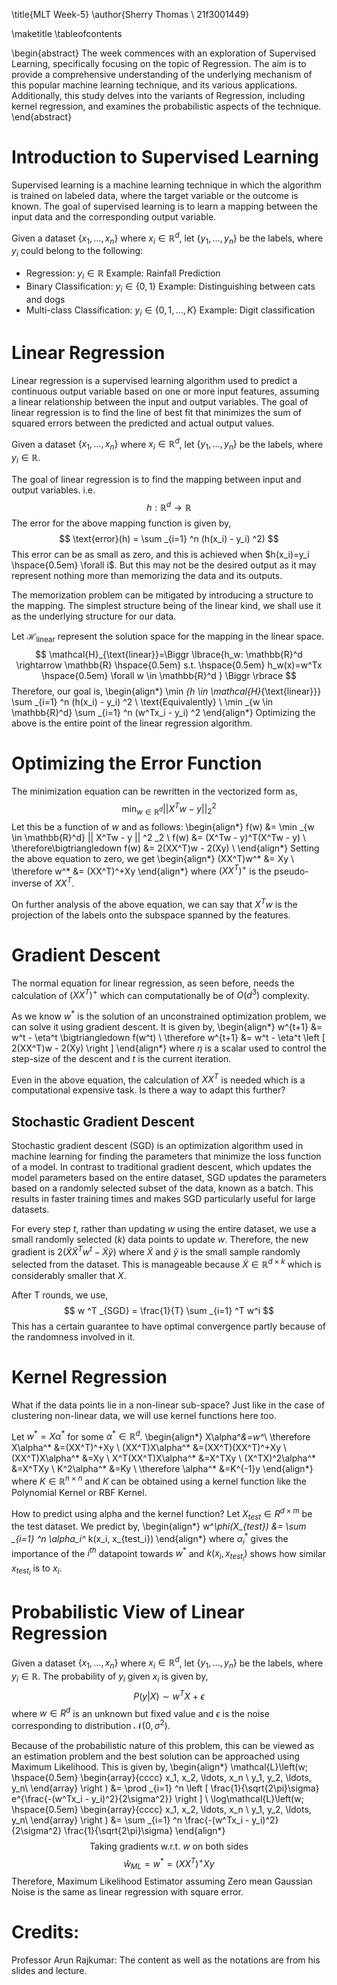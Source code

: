 \title{MLT Week-5}
\author{Sherry Thomas \\ 21f3001449}

\maketitle
\tableofcontents

\begin{abstract}
The week commences with an exploration of Supervised Learning, specifically focusing on the topic of Regression. The aim is to provide a comprehensive understanding of the underlying mechanism of this popular machine learning technique, and its various applications. Additionally, this study delves into the variants of Regression, including kernel regression, and examines the probabilistic aspects of the technique.
\end{abstract}

# Introduction to Supervised Learning
Supervised learning is a machine learning technique in which the algorithm is trained on labeled data, where the target variable or the outcome is known. The goal of supervised learning is to learn a mapping between the input data and the corresponding output variable.

Given a dataset $\{x_1, \ldots, x_n\}$ where $x_i \in \mathbb{R}^d$, let $\{y_1, \ldots, y_n\}$ be the labels, where $y_i$ could belong to the following:

* Regression: $y_i \in \mathbb{R}$ Example: Rainfall Prediction
* Binary Classification: $y_i \in \{0, 1\}$ Example: Distinguishing between cats and dogs
* Multi-class Classification: $y_i \in \{0, 1, \ldots, K\}$ Example: Digit classification

# Linear Regression
Linear regression is a supervised learning algorithm used to predict a continuous output variable based on one or more input features, assuming a linear relationship between the input and output variables. The goal of linear regression is to find the line of best fit that minimizes the sum of squared errors between the predicted and actual output values.

Given a dataset $\{x_1, \ldots, x_n\}$ where $x_i \in \mathbb{R}^d$, let $\{y_1, \ldots, y_n\}$ be the labels, where $y_i \in \mathbb{R}$.

The goal of linear regression is to find the mapping between input and output variables. i.e.
$$
h: \mathbb{R}^d \rightarrow \mathbb{R}
$$
The error for the above mapping function is given by,
$$
\text{error}(h) = \sum _{i=1} ^n (h(x_i) - y_i) ^2)
$$
This error can be as small as zero, and this is achieved when $h(x_i)=y_i \hspace{0.5em} \forall i$. But this may not be the desired output as it may represent nothing more than memorizing the data and its outputs.

The memorization problem can be mitigated by introducing a structure to the mapping. The simplest structure being of the linear kind, we shall use it as the underlying structure for our data.

Let $\mathcal{H}_{\text{linear}}$ represent the solution space for the mapping in the linear space.
$$
\mathcal{H}_{\text{linear}}=\Biggr \lbrace{h_w: \mathbb{R}^d \rightarrow \mathbb{R} \hspace{0.5em} s.t. \hspace{0.5em} h_w(x)=w^Tx \hspace{0.5em} \forall w \in \mathbb{R}^d } \Biggr \rbrace
$$
Therefore, our goal is,
\begin{align*}
\min _{h \in \mathcal{H}_{\text{linear}}} \sum _{i=1} ^n (h(x_i) - y_i) ^2 \\
\text{Equivalently} \\
\min _{w \in \mathbb{R}^d} \sum _{i=1} ^n (w^Tx_i - y_i) ^2
\end{align*} 
Optimizing the above is the entire point of the linear regression algorithm.

# Optimizing the Error Function
The minimization equation can be rewritten in the vectorized form as,
$$
\min _{w \in \mathbb{R}^d} || X^Tw - y || ^2 _2
$$
Let this be a function of $w$ and as follows:
\begin{align*}
f(w) &= \min _{w \in \mathbb{R}^d} || X^Tw - y || ^2 _2 \\
f(w) &= (X^Tw - y)^T(X^Tw - y) \\
\therefore\bigtriangledown f(w) &= 2(XX^T)w - 2(Xy) \\
\end{align*}
Setting the above equation to zero, we get
\begin{align*}
(XX^T)w^* &= Xy \\
\therefore w^* &= (XX^T)^+Xy
\end{align*}
where $(XX^T)^+$ is the pseudo-inverse of $XX^T$.

On further analysis of the above equation, we can say that $X^Tw$	 is the projection of the labels onto the subspace spanned by the features.

# Gradient Descent
The normal equation for linear regression, as seen before, needs the calculation of $(XX^T)^+$ which can computationally be of $O(d^3)$ complexity. 

As we know $w^*$ is the solution of an unconstrained optimization problem, we can solve it using gradient descent. It is given by,
\begin{align*}
w^{t+1} &= w^t - \eta^t \bigtriangledown f(w^t) \\
\therefore w^{t+1} &= w^t - \eta^t \left [ 2(XX^T)w - 2(Xy) \right ]
\end{align*}
where $\eta$ is a scalar used to control the step-size of the descent and $t$ is the current iteration.

Even in the above equation, the calculation of $XX^T$ is needed which is a computational expensive task. Is there a way to adapt this further?

## Stochastic Gradient Descent
Stochastic gradient descent (SGD) is an optimization algorithm used in machine learning for finding the parameters that minimize the loss function of a model. In contrast to traditional gradient descent, which updates the model parameters based on the entire dataset, SGD updates the parameters based on a randomly selected subset of the data, known as a batch. This results in faster training times and makes SGD particularly useful for large datasets.

For every step $t$, rather than updating $w$ using the entire dataset, we use a small randomly selected ($k$) data points to update $w$. Therefore, the new gradient is $2(\tilde{X}\tilde{X}^Tw^t - \tilde{X}\tilde{y})$ where $\tilde{X}$ and $\tilde{y}$ is the small sample randomly selected from the dataset. This is manageable because $\tilde{X} \in \mathbb{R}^{d \times k}$ which is considerably smaller that $X$.

After T rounds, we use,
$$
w ^T _{SGD} = \frac{1}{T}  \sum _{i=1} ^T w^i
$$
This has a certain guarantee to have optimal convergence partly because of the randomness involved in it.

# Kernel Regression
What if the data points lie in a non-linear sub-space? Just like in the case of clustering non-linear data, we will use kernel functions here too.

Let $w^* = X\alpha^*$ for some $\alpha^* \in \mathbb{R}^d$.
\begin{align*}
X\alpha^*&=w^*\\
\therefore X\alpha^* &=(XX^T)^+Xy \\
(XX^T)X\alpha^* &=(XX^T)(XX^T)^+Xy \\
(XX^T)X\alpha^* &=Xy \\
X^T(XX^T)X\alpha^* &=X^TXy \\
(X^TX)^2\alpha^* &=X^TXy \\
K^2\alpha^* &=Ky \\
\therefore \alpha^* &=K^{-1}y
\end{align*}
where $K \in \mathbb{R}^{n \times n}$ and $K$ can be obtained using a kernel function like the Polynomial Kernel or RBF Kernel.

How to predict using alpha and the kernel function? Let $X_{test} \in R^{d \times m}$ be the test dataset. We predict by,
\begin{align*}
w^*\phi(X_{test}) &=  \sum _{i=1} ^n \alpha_i^* k(x_i, x_{test_i})
\end{align*}
where $\alpha_i^*$ gives the importance of the $i^{th}$ datapoint towards $w^*$ and $k(x_i, x_{test_i})$ shows how similar $x_{test_i}$ is to $x_i$.

# Probabilistic View of Linear Regression
Given a dataset $\{x_1, \ldots, x_n\}$ where $x_i \in \mathbb{R}^d$, let $\{y_1, \ldots, y_n\}$ be the labels, where $y_i \in \mathbb{R}$. The probability of $y_i$ given $x_i$ is given by,
$$
P(y|X) \sim w^TX + \epsilon
$$
where $w \in R^d$ is an unknown but fixed value and $\epsilon$ is the noise corresponding to distribution $\mathcal{N}(0, \sigma^2)$.

Because of the probabilistic nature of this problem, this can be viewed as an estimation problem and the best solution can be approached using Maximum Likelihood. This is given by,
\begin{align*}
\mathcal{L}\left(w; \hspace{0.5em} \begin{array}{cccc}
x_1, x_2, \ldots, x_n \\
y_1, y_2, \ldots, y_n\\
\end{array} \right )
&= \prod _{i=1} ^n \left [ \frac{1}{\sqrt{2\pi}\sigma}  e^{\frac{-(w^Tx_i - y_i)^2}{2\sigma^2}} \right ] \\
\log\mathcal{L}\left(w; \hspace{0.5em} \begin{array}{cccc}
x_1, x_2, \ldots, x_n \\
y_1, y_2, \ldots, y_n\\
\end{array} \right )
&= \sum _{i=1} ^n \frac{-(w^Tx_i - y_i)^2}{2\sigma^2} \frac{1}{\sqrt{2\pi}\sigma}
\end{align*}
$$
\text{Taking gradients w.r.t. } w \text{ on both sides}
$$
$$
\hat{w}_{ML} = w^* = (XX^T)^+Xy
$$
Therefore, Maximum Likelihood Estimator assuming Zero mean Gaussian Noise is the same as linear regression with square error.

# Credits:
Professor Arun Rajkumar: The content as well as the notations are from his slides and lecture.